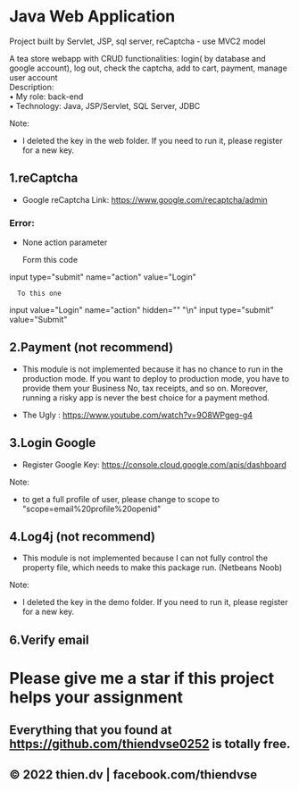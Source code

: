 # Java Web Application 

Project built by Servlet, JSP, sql server, reCaptcha - use MVC2 model

A tea store webapp with CRUD functionalities: login( by database and google account), log out, check the captcha, add to cart, payment, manage user account<br>
Description:<br>
• My role: back-end<br>
• Technology: Java, JSP/Servlet, SQL Server, JDBC

Note:

- I deleted the key in the web folder. If you need to run it, please register for a new key.

## 1.reCaptcha 

- Google reCaptcha Link: https://www.google.com/recaptcha/admin

### Error:

- None action parameter

  Form this code

input type="submit" name="action" value="Login" 

      To this one

 input value="Login" name="action" hidden="" "\n"
 input type="submit" value="Submit"

## 2.Payment (not recommend)

- This module is not implemented because it has no chance to run in the
  production mode. If you want to deploy to production mode,
  you have to provide them your Business No, tax receipts, and so on. Moreover, running a risky app is never the best choice for a payment method.

- The Ugly : https://www.youtube.com/watch?v=9O8WPgeg-g4

## 3.Login Google 

- Register Google Key: https://console.cloud.google.com/apis/dashboard

Note:

- to get a full profile of user, please change to scope to "scope=email%20profile%20openid"

## 4.Log4j (not recommend)

- This module is not implemented because I can not fully control the property file, which needs to make this package run. (Netbeans Noob)


Note:

- I deleted the key in the demo folder. If you need to run it, please register for a new key.

## 6.Verify email

# Please give me a star if this project helps your assignment

## Everything that you found at https://github.com/thiendvse0252 is totally free. 
## © 2022 thien.dv | facebook.com/thiendvse
